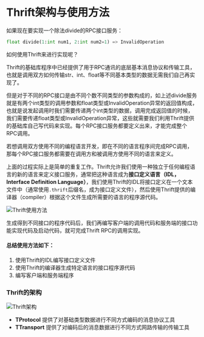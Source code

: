 # Thrift架构与使用方法

如果现在要实现一个除法divide的RPC接口服务：

```python
float divide(1:int num1, 2:int num2=1) => InvalidOperation
```

如何使用Thrift来进行实现呢？

Thrift的基础库程序中已经提供了用于RPC通讯的底层基本消息协议和传输工具，也就是调用双方如何传输str、int、float等不同基本类型的数据无需我们自己再实现了。

但是对于不同的RPC接口是由不同个数不同类型的参数构成的，如上述divide服务就是有两个int类型的调用参数和float类型或InvalidOperation异常的返回值构成，也就是说发起调用时我们需要传递两个int类型的数据，调用完成返回值的时候，我们需要传递float类型或InvalidOperation异常，这些就需要我们利用Thrift提供的基础库自己写代码来实现。每个RPC接口服务都要定义出来，才能完成整个RPC调用。

若想调用双方使用不同的编程语言开发，即在不同的语言程序间完成RPC调用，那每个RPC接口服务都需要在调用方和被调用方使用不同的语言来定义。

上面的过程实际上是简单的重复工作。Thrift允许我们使用一种独立于任何编程语言的新的语言来定义接口服务，通常把这种语言成为**接口定义语言（IDL，Interface Definition Language）**，我们使用Thrift的IDL将接口定义在一个文本文件中（通常使用`.thrift`后缀名，成为接口定义文件），然后使用Thrift提供的编译器（compiler）根据这个文件生成所需要的语言的程序源代码。

![Thrift使用方法](E:\桌面\note\images\Thrift使用方法.png)

生成得到不同接口的程序代码后，我们再编写客户端的调用代码和服务端的接口功能实现代码及启动代码，就可完成Thrift RPC的调用实现。

#### 总结使用方法如下：

1. 使用Thrift的IDL编写接口定义文件
2. 使用Thrift的编译器生成特定语言的接口程序源代码
3. 编写客户端和服务端程序

### Thrift的架构

![Thrift架构](E:\桌面\note\images\Apache_Thrift_architecture.png)

- **TProtocol** 提供了对基础类型数据进行不同方式编码的消息协议工具
- **TTransport** 提供了对编码后的消息数据进行不同方式网路传输的传输工具